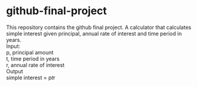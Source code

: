 # github-final-project
This repository contains the github final project. A calculator that calculates simple interest given principal, annual rate of interest and time period in years.<br>
Input: <br>
   p, principal amount <br>
   t, time period in years <br>
   r, annual rate of interest <br>
Output <br>
   simple interest = p*t*r

